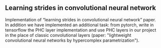 ## Learning strides in convolutional neural network
Implementation of “learning strides in convolutional neural network” paper. In addition we have implemented an additional task: from pytorch, write in tensorflow the
PHC layer implementation and use PHC layers in our project in the place of classic convolutional layers (paper: "lightweight convolutional neural
networks by hypercomplex parametrization").

